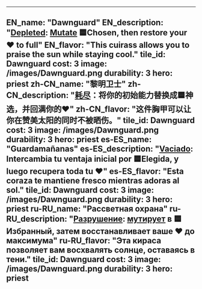 ---

EN_name: "Dawnguard"
EN_description: "<u>Depleted</u>: <u>Mutate</u> 🟦Chosen, then restore your ❤️ to full"
EN_flavor: "This cuirass allows you to praise the sun while staying cool."
tile_id: Dawnguard
cost: 3
image: /images/Dawnguard.png
durability: 3
hero: priest
zh-CN_name: "黎明卫士"
zh-CN_description: "<u>耗尽</u>：将你的初始能力替换成🟦神选，并回满你的❤️"
zh-CN_flavor: "这件胸甲可以让你在赞美太阳的同时不被晒伤。"
tile_id: Dawnguard
cost: 3
image: /images/Dawnguard.png
durability: 3
hero: priest
es-ES_name: "Guardamañanas"
es-ES_description: "<u>Vaciado</u>: Intercambia tu ventaja inicial por 🟦Elegida, y luego recupera toda tu ❤️"
es-ES_flavor: "Esta coraza te mantiene fresco mientras adoras al sol."
tile_id: Dawnguard
cost: 3
image: /images/Dawnguard.png
durability: 3
hero: priest
ru-RU_name: "Рассветная охрана"
ru-RU_description: "<u>Разрушение</u>: <u>мутирует</u> в 🟦Избранный, затем восстанавливает ваше ❤️ до максимума"
ru-RU_flavor: "Эта кираса позволяет вам восхвалять солнце, оставаясь в тени."
tile_id: Dawnguard
cost: 3
image: /images/Dawnguard.png
durability: 3
hero: priest
---